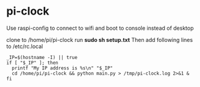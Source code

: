 # pi-clock
Use raspi-config to connect to wifi and boot to console instead of desktop

clone to /home/pi/pi-clock
run **sudo sh setup.txt**
Then add following lines to /etc/rc.local

```
_IP=$(hostname -I) || true
if [ "$_IP" ]; then
  printf "My IP address is %s\n" "$_IP"
  cd /home/pi/pi-clock && python main.py > /tmp/pi-clock.log 2>&1 &
fi
```
